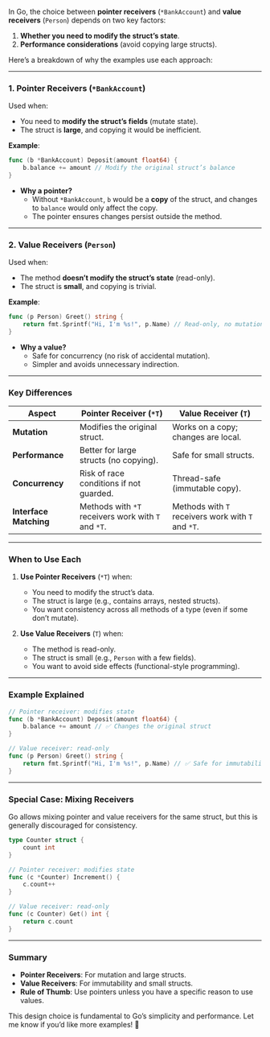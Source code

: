 In Go, the choice between **pointer receivers** (`*BankAccount`) and **value receivers** (`Person`) depends on two key factors:  
1. **Whether you need to modify the struct’s state**.  
2. **Performance considerations** (avoid copying large structs).  

Here’s a breakdown of why the examples use each approach:

---

### **1. Pointer Receivers (`*BankAccount`)**  
Used when:  
- You need to **modify the struct’s fields** (mutate state).  
- The struct is **large**, and copying it would be inefficient.  

**Example**:  
```go
func (b *BankAccount) Deposit(amount float64) {
    b.balance += amount // Modify the original struct’s balance
}
```  
- **Why a pointer?**  
  - Without `*BankAccount`, `b` would be a **copy** of the struct, and changes to `balance` would only affect the copy.  
  - The pointer ensures changes persist outside the method.  

---

### **2. Value Receivers (`Person`)**  
Used when:  
- The method **doesn’t modify the struct’s state** (read-only).  
- The struct is **small**, and copying is trivial.  

**Example**:  
```go
func (p Person) Greet() string {
    return fmt.Sprintf("Hi, I'm %s!", p.Name) // Read-only, no mutation
}
```  
- **Why a value?**  
  - Safe for concurrency (no risk of accidental mutation).  
  - Simpler and avoids unnecessary indirection.  

---

### **Key Differences**  
| **Aspect**            | **Pointer Receiver (`*T`)**              | **Value Receiver (`T`)**               |  
|------------------------|------------------------------------------|-----------------------------------------|  
| **Mutation**           | Modifies the original struct.            | Works on a copy; changes are local.     |  
| **Performance**        | Better for large structs (no copying).   | Safe for small structs.                 |  
| **Concurrency**        | Risk of race conditions if not guarded.  | Thread-safe (immutable copy).           |  
| **Interface Matching** | Methods with `*T` receivers work with `T` and `*T`. | Methods with `T` receivers work with `T` and `*T`. |  

---

### **When to Use Each**  
1. **Use Pointer Receivers** (`*T`) when:  
   - You need to modify the struct’s data.  
   - The struct is large (e.g., contains arrays, nested structs).  
   - You want consistency across all methods of a type (even if some don’t mutate).  

2. **Use Value Receivers** (`T`) when:  
   - The method is read-only.  
   - The struct is small (e.g., `Person` with a few fields).  
   - You want to avoid side effects (functional-style programming).  

---

### **Example Explained**  
```go
// Pointer receiver: modifies state
func (b *BankAccount) Deposit(amount float64) {
    b.balance += amount // ✅ Changes the original struct
}

// Value receiver: read-only
func (p Person) Greet() string {
    return fmt.Sprintf("Hi, I'm %s!", p.Name) // ✅ Safe for immutability
}
```

---

### **Special Case: Mixing Receivers**  
Go allows mixing pointer and value receivers for the same struct, but this is generally discouraged for consistency.  

```go
type Counter struct {
    count int
}

// Pointer receiver: modifies state
func (c *Counter) Increment() {
    c.count++
}

// Value receiver: read-only
func (c Counter) Get() int {
    return c.count
}
```

---

### **Summary**  
- **Pointer Receivers**: For mutation and large structs.  
- **Value Receivers**: For immutability and small structs.  
- **Rule of Thumb**: Use pointers unless you have a specific reason to use values.  

This design choice is fundamental to Go’s simplicity and performance. Let me know if you’d like more examples! 🚀